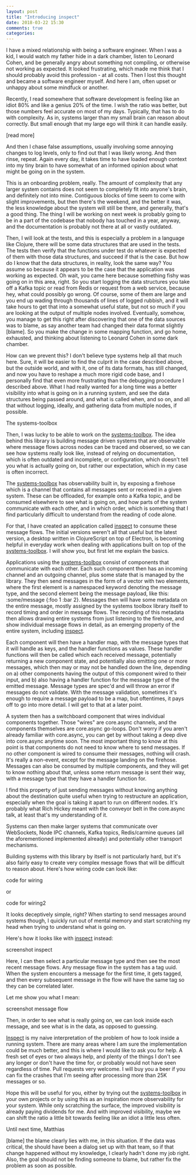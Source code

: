 ```yaml
---
layout: post
title: "Introducing inspect"
date: 2018-03-22 15:30
comments: true
categories: 
---
```



I have a mixed relationship with being a software engineer. When I was a kid, I would watch my father hide in a dark chamber, listen to Leonard Cohen, and be generally angry about something not compiling, or otherwise not working as expected. It looked frustrating, which made me think that I should probably avoid this profession - at all costs. Then I lost this thought and became a software engineer myself. And here I am, often upset or unhappy about some mindfuck or another.

Recently, I read somewhere that software development is feeling like an idiot 80% and like a genius 20% of the time. I wish the ratio was better, but those numbers feel accurate on most of my days. Typically, that has to do with complexity. As in, systems larger than my small brain can reason about correctly. But small enough that my large ego will think it can handle easily.

[read more]

And then I chase false assumptions, usually involving some annoying changes to log levels, only to find out that I was likely wrong. And then rinse, repeat. Again every day, it takes time to have loaded enough context into my tiny brain to have somewhat of an informed opinion about what might be going on in the system.

This is an onboarding problem, really. The amount of complexity that any larger system contains does not seem to completely fit into anyone's brain, and definitely not into mine. Contiguous blocks of time seem to come with slight improvements, but then there's the weekend, and the better it was, the less knowledge about the system will still be there, and generally, that's a good thing. The thing I will be working on next week is probably going to be in a part of the codebase that nobody has touched in a year, anyway, and the documentation is probably not there at all or vastly outdated. 

Then, I will look at the tests, and this is especially a problem in a language like Clojure, there will be some data structures that are used in the tests. The tests then verify that the functions under test do whatever is expected of them with those data structures, and succeed if that is the case. But how do I know that the data structures, in reality, look the same way? You assume so because it appears to be the case that the application was working as expected. Oh wait, you came here because something fishy was going on in this area, right. So you start logging the data structures you take off a Kafka topic or read from Redis or request from a web service, because hey, what could possibly go wrong. Of course, some of them are large and you end up wading through thousands of lines of logged rubbish, and it will take hours to get that into a somewhat useful state, but not so much if you are looking at the output of multiple nodes involved. Eventually, somehow, you manage to get this right after discovering that one of the data sources was to blame, as say another team had changed their data format slightly [blame]. So you make the change in some mapping function, and go home, exhausted, and thinking about listening to Leonard Cohen in some dark chamber.

How can we prevent this? I don't believe type systems help all that much here. Sure, it will be easier to find the culprit in the case described above, but the outside world, and with it, one of its data formats, has still changed, and now you have to reshape a much more rigid code base, and I personally find that even more frustrating than the debugging procedure I described above. What I had really wanted for a long time was a better visibility into what is going on in a running system, and see the data structures being passed around, and what is called when, and so on, and all that without logging, ideally, and gathering data from multiple nodes, if possible.


The systems-toolbox

Then, I was lucky to be able to work on the [systems-toolbox](https://github.com/matthiasn/systems-toolbox). The idea behind this library is building message driven systems that are observable where message flows across nodes can be traced and observed, so we can see how systems really look like, instead of relying on documentation, which is often outdated and incomplete, or configuration, which doesn't tell you what is actually going on, but rather our expectation, which in my case is often incorrect.

The [systems-toolbox](https://github.com/matthiasn/systems-toolbox) has observability built in, by exposing a firehose which is a channel that contains all messages sent or received in a given system. These can be offloaded, for example onto a Kafka topic, and be consumed elsewhere to see what is going on, and how parts of the system communicate with each other, and in which order, which is something that I find particularly difficult to understand from the reading of code alone.

For that, I have created an application called [inspect](https://github.com/matthiasn/inspect) to consume these message flows. The initial versions weren't all that useful but the latest version, a desktop written in ClojureScript on top of Electron, is becoming helpful in everyday work when dealing with applications built on top of the [systems-toolbox](https://github.com/matthiasn/systems-toolbox). I will show you, but first let me explain the basics.

Applications using the [systems-toolbox](https://github.com/matthiasn/systems-toolbox) consist of components that communicate with each other. Each such component then has an incoming channel and an outgoing channel, plus some state that is managed by the library. They then send messages in the form of a vector with two elements, where the first element is a namespaced keyword denoting the message type, and the second element being the message payload, like this: :some/message {:foo 1 :bar 2}. Messages then will have some metadata on the entire message, mostly assigned by the systems toolbox library itself to record timing and order in message flows. The recording of this metadata then allows drawing entire systems from just listening to the firehose, and show individual message flows in detail, as an emerging property of the entire system, including [inspect](https://github.com/matthiasn/inspect).

Each component will then have a handler map, with the message types that it will handle as keys, and the handler functions as values. These handler functions will then be called which each received message, potentially returning a new component state, and potentially also emitting one or more messages, which then may or may not be handled down the line, depending on a) other components having the output of this component wired to their input, and b) also having a handler function for the message type of the emitted message. Message types are spec'd and will throw an error if messages do not validate. With the message validation, sometimes it's enough to require a message payload to be a map, but oftentimes, it pays off to go into more detail. I will get to that at a later point.

A system then has a switchboard component that wires individual components together. Those "wires" are core.async channels, and the components themselves are core.async go-loops. Don't worry if you aren't already familiar with core.async, you can get by without taking a deep dive into core.async anytime soon. The most important thing to know at this point is that components do not need to know where to send messages. If no other component is wired to consume their messages, nothing will crash. It's really a non-event, except for the message landing on the firehose. Messages can also be consumed by multiple components, and they will get to know nothing about that, unless some return message is sent their way, with a message type that they have a handler function for. 

I find this property of just sending messages without knowing anything about the destination quite useful when trying to restructure an application, especially when the goal is taking it apart to run on different nodes. It's probably what Rich Hickey meant with the conveyor belt in the core.async talk, at least that's my understanding of it.

Systems can then make larger systems that communicate over WebSockets, Node IPC channels, Kafka topics, Redis/carmine queues (all the aforementioned implemented already) and potentially other transport mechanisms. 

Building systems with this library by itself is not particularly hard, but it's also fairly easy to create very complex message flows that will be difficult to reason about. Here's how wiring code can look like:

code for wiring

or

code for wiring2

It looks deceptively simple, right? When starting to send messages around systems though, I quickly run out of mental memory and start scratching my head when trying to understand what is going on.

Here's how it looks like with [inspect](https://github.com/matthiasn/inspect) instead:

screenshot inspect

Here, I can then select a particular message type and then see the most recent message flows. Any message flow in the system has a tag uuid. When the system encounters a message for the first time, it gets tagged, and then every subsequent message in the flow will have the same tag so they can be correlated later.

Let me show you what I mean:

screenshot message flow

Then, in order to see what is really going on, we can look inside each message, and see what is in the data, as opposed to guessing.

[Inspect](https://github.com/matthiasn/inspect) is my naive interpretation of the problem of how to look inside a running system. There are many areas where I am sure the implementation could be much better, and this is where I would like to ask you for help. A fresh set of eyes or two always help, and plenty of the things I don't see any longer or don't have the time for, or probably would not have seen regardless of time. Pull requests very welcome. I will buy you a beer if you can fix the crashes that I'm seeing after processing more than 25K messages or so.

Hope this will be useful for you, either by trying out the [systems-toolbox](https://github.com/matthiasn/systems-toolbox) in your own projects or by using this as an inspiration more observability for your system. While only scratching the surface, the improved visibility is already paying dividends for me. And with improved visibility, maybe we can shift the ratio a little bit towards feeling like an idiot a little less often.

Until next time,
Matthias


[blame] the blame clearly lies with me, in this situation. If the data was critical, the should have been a dialog set up with that team, so if that change happened without my knowledge, I clearly hadn't done my job right. Also, the goal should not be finding someone to blame, but rather fix the problem as soon as possible.